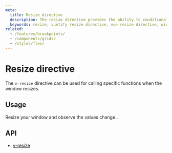 ```yaml
---
meta:
  title: Resize directive
  description: The resize directive provides the ability to conditionally invoke functions when the screen is resized.
  keywords: resize, vuetify resize directive, vue resize directive, window resize directive
related:
  - /features/breakpoints/
  - /components/grids/
  - /styles/flex/
---
```


# Resize directive

The `v-resize` directive can be used for calling specific functions when the window resizes.

## Usage

Resize your window and observe the values change..

<example file="v-resize/usage" />

## API

- [v-resize](/api/v-resize)

<backmatter />
